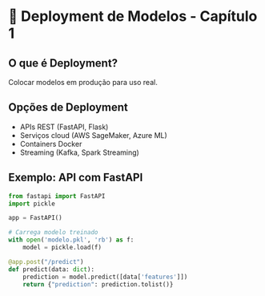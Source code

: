 # 🚀 Deployment de Modelos - Capítulo 1

## O que é Deployment?
Colocar modelos em produção para uso real.

## Opções de Deployment
- APIs REST (FastAPI, Flask)
- Serviços cloud (AWS SageMaker, Azure ML)
- Containers Docker
- Streaming (Kafka, Spark Streaming)

## Exemplo: API com FastAPI
```python
from fastapi import FastAPI
import pickle

app = FastAPI()

# Carrega modelo treinado
with open('modelo.pkl', 'rb') as f:
    model = pickle.load(f)

@app.post("/predict")
def predict(data: dict):
    prediction = model.predict([data['features']])
    return {"prediction": prediction.tolist()}